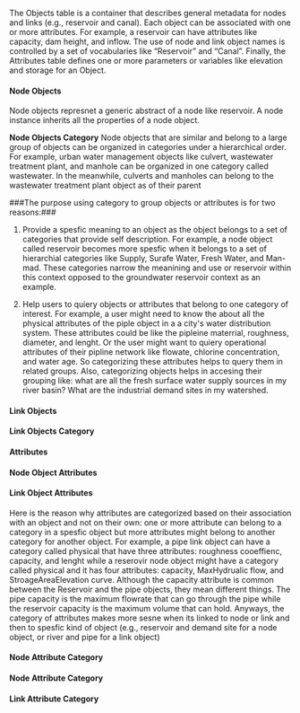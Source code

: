 The Objects table is a container that describes general metadata for nodes and links (e.g., reservoir and canal). Each object can be associated with one or more attributes. For example, a reservoir can have attributes like capacity, dam height, and inflow. The use of node and link object names is controlled by a set of vocabularies like “Reservoir” and “Canal”. Finally, the Attributes table defines one or more parameters or variables like elevation and storage for an Object.  


#### Node Objects ####
Node objects represnet a generic abstract of a node like reservoir. A node instance inherits all the properties of a node object.   

**Node Objects Category**
Node objects that are similar and belong to a large group of objects can be organized in categories under a hierarchical order. For example, urban water management objects like culvert, wastewater treatment plant, and manhole can be organized in one category called wastewater. In the meanwhile, culverts and manholes can belong to the wastewater treatment plant object as of their parent  

###The purpose using category to group objects or attributes is for two reasons:### <p>
1. Provide a spesfic meaning to an object as the object belongs to a set of categories that provide self description. For example, a node object called reservoir becomes more spesfic when it belongs to a set of hierarchial categories like Supply, Surafe Water, Fresh Water, and Man-mad. These categories narrow the meanining and use or reservoir within this context opposed to the groundwater reservoir context as an example. <p>
2. Help users to quiery objects or attributes that belong to one category of interest. For example, a user might need to know the about all the physical attributes of the piple object in a a city's water distribution system. These attributes could be like the pipleine materrial, roughness, diameter, and lenght. Or the user might want to quiery operational attributes of their pipline network like flowate, chlorine concentration, and water age. So categorizing these attributes helps to  query them in related groups. Also, categorizing objects helps in accesing their grouping like: what are all the fresh surface water supply sources in my river basin? What are the industrial demand sites in  my watershed.  


#### Link Objects ####



#### Link Objects Category ####



#### Attributes ####


#### Node Object Attributes ####



#### Link Object Attributes ####


Here is the reason why attributes are categorized based on their association with an object and not on their own: one or more attribute can belong to a category in a spesfic object but more attributes might belong to another category for another object. For example, a pipe link object can have a category called physical that have three attributes: roughness cooeffienc, capacity, and lenght while a reserovir node object might have a category called physical and it has four attributes: capacity, MaxHydrualic flow, and StroageAreaElevation curve. Although the capacity attribute is common between the Reservoir and the pipe objects, they mean different things. The pipe capacity is the maximum flowrate that can go through the pipe while the reservoir capacity is the maximum volume that can hold. Anyways, the category of attributes makes more sesne when its linked to node or link and then to spesfic kind of object (e.g., reservoir and demand site for a node object, or river and pipe for a link object)







#### Node Attribute Category ####


#### Node Attribute Category ####


#### Link Attribute Category ####


